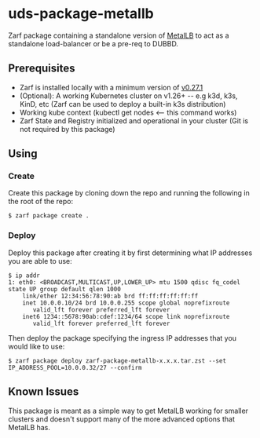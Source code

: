 # uds-package-metallb

Zarf package containing a standalone version of [MetalLB](https://metallb.org/) to act as a standalone load-balancer or be a pre-req to DUBBD.

## Prerequisites

- Zarf is installed locally with a minimum version of [v0.27.1](https://github.com/defenseunicorns/zarf/releases/tag/v0.27.1)
- (Optional): A working Kubernetes cluster on v1.26+ -- e.g k3d, k3s, KinD, etc (Zarf can be used to deploy a built-in k3s distribution)
- Working kube context (kubectl get nodes <-- this command works)
- Zarf State and Registry initialized and operational in your cluster (Git is not required by this package)

## Using

### Create

Create this package by cloning down the repo and running the following in the root of the repo:

```shell
$ zarf package create .
```

### Deploy

Deploy this package after creating it by first determining what IP addresses you are able to use:

```shell
$ ip addr
1: eth0: <BROADCAST,MULTICAST,UP,LOWER_UP> mtu 1500 qdisc fq_codel state UP group default qlen 1000
    link/ether 12:34:56:78:90:ab brd ff:ff:ff:ff:ff:ff
    inet 10.0.0.10/24 brd 10.0.0.255 scope global noprefixroute
       valid_lft forever preferred_lft forever
    inet6 1234::5678:90ab:cdef:1234/64 scope link noprefixroute 
       valid_lft forever preferred_lft forever
```

Then deploy the package specifying the ingress IP addresses that you would like to use:

```shell
$ zarf package deploy zarf-package-metallb-x.x.x.tar.zst --set IP_ADDRESS_POOL=10.0.0.32/27 --confirm
```

## Known Issues

This package is meant as a simple way to get MetalLB working for smaller clusters and doesn't support many of the more advanced options that MetalLB has.
